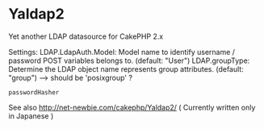 Yaldap2
=======

Yet another LDAP datasource for CakePHP 2.x

Settings:
    LDAP.LdapAuth.Model:
        Model name to identify username / password POST variables belongs to.
         (default: "User")
    LDAP.groupType:
        Determine the LDAP object name represents group attributes.
         (default: "group") --> should be 'posixgroup' ?

    passwordHasher

See also http://net-newbie.com/cakephp/Yaldap2/
( Currently written only in Japanese )
